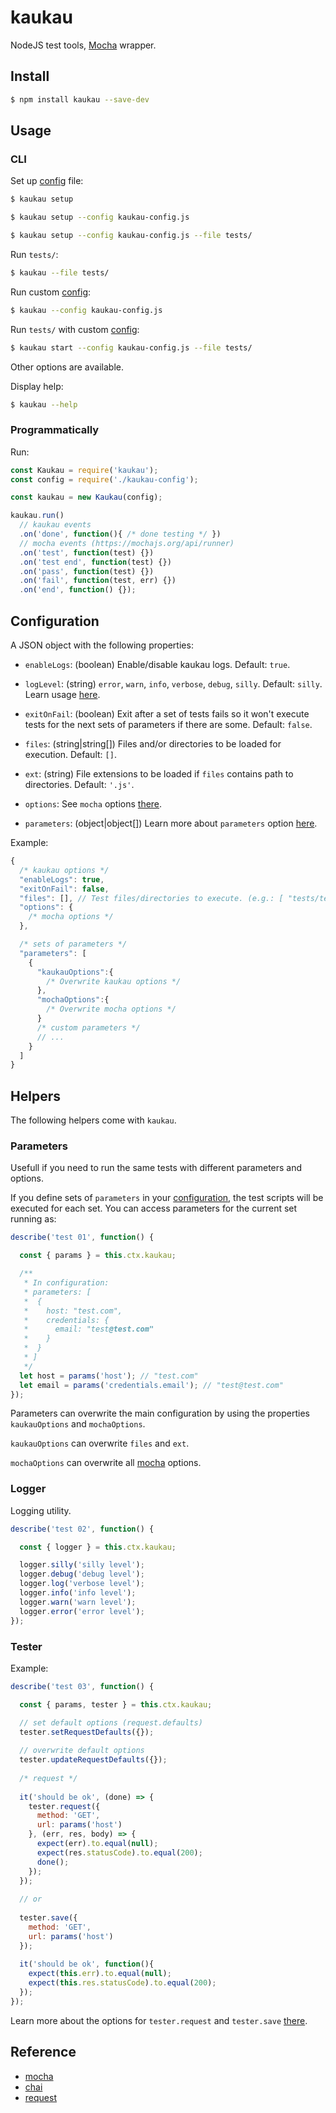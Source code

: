 # kaukau
NodeJS test tools, [Mocha](https://mochajs.org/) wrapper.

## Install

```bash
$ npm install kaukau --save-dev
```

## Usage

### CLI

Set up [config](#configuration) file:
```bash
$ kaukau setup
```
```bash
$ kaukau setup --config kaukau-config.js
```
```bash
$ kaukau setup --config kaukau-config.js --file tests/
```
Run `tests/`:
```bash
$ kaukau --file tests/
```
Run custom [config](#configuration):
```bash
$ kaukau --config kaukau-config.js
```
Run `tests/` with custom [config](#configuration):
```bash
$ kaukau start --config kaukau-config.js --file tests/
```
Other options are available. 

Display help:
```bash
$ kaukau --help
```

### Programmatically

Run:
```js
const Kaukau = require('kaukau');
const config = require('./kaukau-config');

const kaukau = new Kaukau(config);

kaukau.run()
  // kaukau events
  .on('done', function(){ /* done testing */ })
  // mocha events (https://mochajs.org/api/runner)
  .on('test', function(test) {})
  .on('test end', function(test) {})
  .on('pass', function(test) {})
  .on('fail', function(test, err) {})
  .on('end', function() {});
```

## Configuration

A JSON object with the following properties:

- `enableLogs`: (boolean) Enable/disable kaukau logs. Default: `true`.

- `logLevel`: (string) `error`, `warn`, `info`, `verbose`, `debug`, `silly`. Default: `silly`. Learn usage [here](#logger).

- `exitOnFail`: (boolean) Exit after a set of tests fails so it won't execute tests for the next sets of parameters if there are some. Default: `false`.

- `files`: (string|string[]) Files and/or directories to be loaded for execution. Default: `[]`.

- `ext`: (string) File extensions to be loaded if `files` contains path to directories. Default: `'.js'`.

- `options`: See `mocha` options [there](https://mochajs.org/api/mocha).

- `parameters`: (object|object[]) Learn more about `parameters` option [here](#parameters).

Example:
```js
{
  /* kaukau options */
  "enableLogs": true,
  "exitOnFail": false,
  "files": [], // Test files/directories to execute. (e.g.: [ "tests/test01.js" ])
  "options": {
    /* mocha options */
  },

  /* sets of parameters */
  "parameters": [
    {      
      "kaukauOptions":{
        /* Overwrite kaukau options */
      },
      "mochaOptions":{
        /* Overwrite mocha options */
      }
      /* custom parameters */
      // ...
    }
  ]  
}
```

## Helpers

The following helpers come with `kaukau`.

### Parameters

Usefull if you need to run the same tests with different parameters and options.

If you define sets of `parameters` in your [configuration](#configuration), the test scripts will be executed for each set.
You can access parameters for the current set running as:
```js
describe('test 01', function() {

  const { params } = this.ctx.kaukau;

  /**
   * In configuration:
   * parameters: [
   *  {
   *    host: "test.com",
   *    credentials: {
   *      email: "test@test.com"
   *    }
   *  }
   * ]
   */
  let host = params('host'); // "test.com"
  let email = params('credentials.email'); // "test@test.com"
});
```

Parameters can overwrite the main configuration by using the properties `kaukauOptions` and `mochaOptions`.

`kaukauOptions` can overwrite `files` and `ext`.

`mochaOptions` can overwrite all [mocha](https://mochajs.org/api/mocha) options.

### Logger

Logging utility.

```js
describe('test 02', function() {

  const { logger } = this.ctx.kaukau;

  logger.silly('silly level');
  logger.debug('debug level');
  logger.log('verbose level');
  logger.info('info level');
  logger.warn('warn level');
  logger.error('error level');
});
```


### Tester

Example:
```js
describe('test 03', function() {

  const { params, tester } = this.ctx.kaukau;

  // set default options (request.defaults)
  tester.setRequestDefaults({});
  
  // overwrite default options
  tester.updateRequestDefaults({});
  
  /* request */
  
  it('should be ok', (done) => {
    tester.request({
      method: 'GET',
      url: params('host')
    }, (err, res, body) => {
      expect(err).to.equal(null);
      expect(res.statusCode).to.equal(200);
      done();
    });
  });
  
  // or
  
  tester.save({
    method: 'GET',
    url: params('host')
  });
  
  it('should be ok', function(){
    expect(this.err).to.equal(null);
    expect(this.res.statusCode).to.equal(200);
  });
});
```

Learn more about the options for `tester.request` and `tester.save` [there](https://www.npmjs.com/package/request).

## Reference

- [mocha](https://mochajs.org/)
- [chai](https://www.chaijs.com/api/)
- [request](https://www.npmjs.com/package/request)
